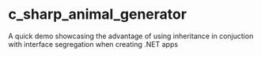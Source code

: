 # c_sharp_animal_generator
A quick demo showcasing the advantage of using inheritance in conjuction with interface segregation when creating .NET apps
